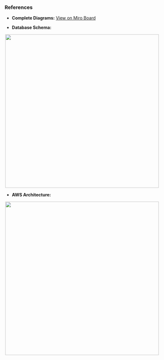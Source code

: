 ### References

- **Complete Diagrams:** [View on Miro Board](https://miro.com/app/board/uXjVL2rPZtk=/?share_link_id=433619206667)

- **Database Schema:**

<p align="center">
  <img src="https://github.com/user-attachments/assets/4082d9fe-c375-4a91-a1c8-286e7257a42c" width="500" heigh="500" />
</p>

- **AWS Architecture:**
<p align="center">
  <img src="https://github.com/user-attachments/assets/cc02a469-fcbc-40c4-a198-d7b184e863a4" width="500" heigh="500" />
</p>
